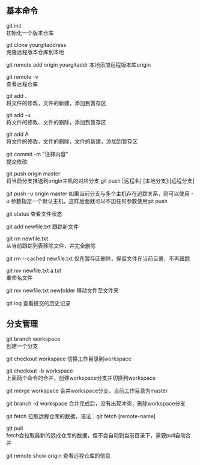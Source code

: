 ## 基本命令
git init  
初始化一个版本仓库  

git clone yourgitaddress  
克隆远程版本仓库到本地  

git remote add origin yourgitaddr 
本地添加远程版本库origin  

git remote -v  
查看远程仓库  

git add .   
将文件的修改，文件的新建，添加到暂存区  

git add -u  
将文件的修改、文件的删除，添加到暂存区 

git add A   
将文件的修改，文件的删除，文件的新建，添加到暂存区  

git commit -m "注释内容"  
提交修改  

git push origin master  
将当前分支推送到origin主机的对应分支  git push [远程名] [本地分支]:[远程分支]  

git push -u origin master 
如果当前分支与多个主机存在追踪关系，则可以使用 -u 参数指定一个默认主机，这样后面就可以不加任何参数使用git push  

git status 
查看文件状态  

git add newfile.txt 
跟踪新文件  

git rm newfile.txt  
从当前跟踪列表移除文件，并完全删除  

git rm --cached newfile.txt 
仅在暂存区删除，保留文件在当前目录，不再跟踪

git mv newfile.txt a.txt  
重命名文件  

git mv newfile.txt newfolder 
移动文件至文件夹
 
git log 
查看提交的历史记录  

## 分支管理
git branch workspace  
创建一个分支  

git checkout workspace 
切换工作目录到workspace  

git checkout -b workspace  
上面两个命令的合并，创建workspace分支并切换到workspace  

git merge workspace 
合并workspace分支，当前工作目录为master  

git branch -d workspace 
合并完成后，没有出现冲突，删除workspace分支  

git fetch 
拉取远程仓库的数据，语法：git fetch [remote-name]  

git pull   
fetch会拉取最新的远成仓库的数据，但不会自动到当前目录下，需要pull自动合并  

git remote show origin 
查看远程仓库的信息  
